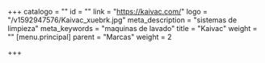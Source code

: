 +++
catalogo = ""
id = ""
link = "https://kaivac.com/"
logo = "/v1592947576/Kaivac_xuebrk.jpg"
meta_description = "sistemas de limpieza"
meta_keywords = "maquinas de lavado"
title = "Kaivac"
weight = ""
[menu.principal]
parent = "Marcas"
weight = 2

+++
